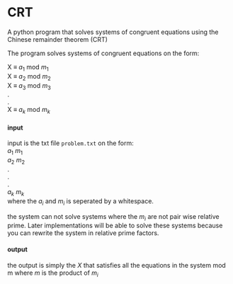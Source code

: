 # CRT
A python program that solves systems of congruent equations using the Chinese remainder theorem (CRT)

The program solves systems of congruent equations on the form:

 X $\equiv$ $a_1$  mod $m_1$  
 X $\equiv$ $a_2$  mod $m_2$  
 X $\equiv$ $a_3$  mod $m_3$  
 .  
 .  
 X $\equiv$ $a_k$ mod $m_k$  
 
 #### input
 input is the txt file `problem.txt` on the form:  
 $a_1$ $m_1$  
 $a_2$ $m_2$  
 .  
 .  
 .  
 $a_k$ $m_k$  
 where the $a_i$ and $m_i$ is seperated by a whitespace.  
 
 the system can not solve systems where the $m_i$ are not pair wise relative prime. Later implementations will be able to solve these systems because you can rewrite the system in relative prime factors.

#### output
the output is simply the $X$ that satisfies all the equations in the system mod m where $m$ is the product of $m_i$ 
